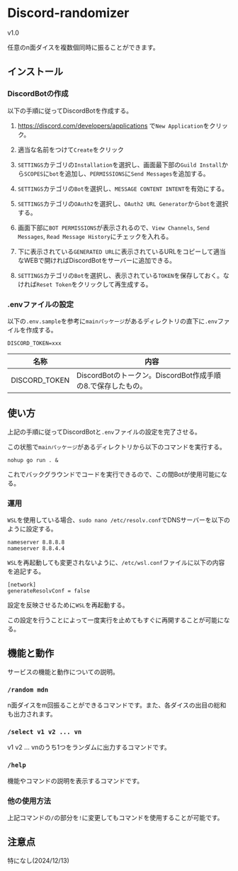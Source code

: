 # Discord-randomizer

v1.0

任意のn面ダイスを複数個同時に振ることができます。

## インストール

### DiscordBotの作成

以下の手順に従ってDiscordBotを作成する。

1. https://discord.com/developers/applications で`New Application`をクリック。

2. 適当な名前をつけて`Create`をクリック

3. `SETTINGS`カテゴリの`Installation`を選択し、画面最下部の`Guild Install`から`SCOPES`に`bot`を追加し、`PERMISSIONS`に`Send Messages`を追加する。

4.  `SETTINGS`カテゴリの`Bot`を選択し、`MESSAGE CONTENT INTENT`を有効にする。

5. `SETTINGS`カテゴリの`OAuth2`を選択し、`OAuth2 URL Generator`から`bot`を選択する。

6. 画面下部に`BOT PERMISSIONS`が表示されるので、`View Channels`, `Send Messages`, `Read Message History`にチェックを入れる。 

7. 下に表示されている`GENERATED URL`に表示されているURLをコピーして適当なWEBで開ければDiscordBotをサーバーに追加できる。

8. `SETTINGS`カテゴリの`Bot`を選択し、表示されている`TOKEN`を保存しておく。なければ`Reset Token`をクリックして再生成する。

### .envファイルの設定

以下の`.env.sample`を参考に`mainパッケージ`があるディレクトリの直下に`.env`ファイルを作成する。

```
DISCORD_TOKEN=xxx
```

|名称|内容|
|--|--|
|DISCORD_TOKEN|DiscordBotのトークン。DiscordBot作成手順の8.で保存したもの。|

## 使い方

上記の手順に従ってDiscordBotと`.env`ファイルの設定を完了させる。

この状態で`mainパッケージ`があるディレクトリから以下のコマンドを実行する。

```
nohup go run . &
```

これでバックグラウンドでコードを実行できるので、この間Botが使用可能になる。

### 運用

`WSL`を使用している場合、`sudo nano /etc/resolv.conf`でDNSサーバーを以下のように設定する。

```
nameserver 8.8.8.8
nameserver 8.8.4.4
```

`WSL`を再起動しても変更されないように、`/etc/wsl.conf`ファイルに以下の内容を追記する。

```
[network]
generateResolvConf = false
```

設定を反映させるために`WSL`を再起動する。

この設定を行うことによって一度実行を止めてもすぐに再開することが可能になる。

## 機能と動作

サービスの機能と動作についての説明。

### `/random mdn`

n面ダイスをm回振ることができるコマンドです。また、各ダイスの出目の総和も出力されます。

### `/select v1 v2 ... vn`

v1 v2 ... vnのうち1つをランダムに出力するコマンドです。

### `/help`

機能やコマンドの説明を表示するコマンドです。

### 他の使用方法

上記コマンドの`/`の部分を`!`に変更してもコマンドを使用することが可能です。

## 注意点

特になし(2024/12/13)

